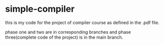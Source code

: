 # simple-compiler
this is my code for the project of compiler course as defined in the .pdf file.

phase one and two are in corresponding branches and phase three(complete code of the project) is in the main branch.
